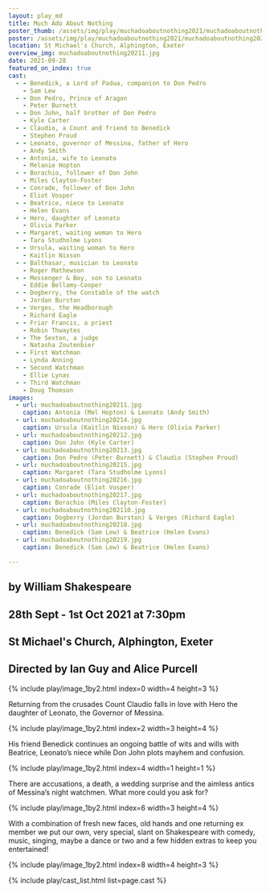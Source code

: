 ```yaml
---
layout: play_md
title: Much Ado About Nothing
poster_thumb: /assets/img/play/muchadoaboutnothing2021/muchadoaboutnothing2021thumb.jpg
poster: /assets/img/play/muchadoaboutnothing2021/muchadoaboutnothing2021poster.jpg
location: St Michael's Church, Alphington, Exeter
overview_img: muchadoaboutnothing20211.jpg
date: 2021-09-28
featured_on_index: true
cast:
  - - Benedick, a Lord of Padua, companion to Don Pedro
    - Sam Lew
  - - Don Pedro, Prince of Aragon
    - Peter Burnett
  - - Don John, half brother of Don Pedro
    - Kyle Carter
  - - Claudio, a Count and friend to Benedick
    - Stephen Proud
  - - Leonato, governor of Messina, father of Hero
    - Andy Smith
  - - Antonia, wife to Leonato
    - Melanie Hopton
  - - Borachio, follower of Don John
    - Miles Clayton-Foster
  - - Conrade, follower of Don John
    - Eliot Vosper
  - - Beatrice, niece to Leonato
    - Helen Evans
  - - Hero, daughter of Leonato
    - Olivia Parker
  - - Margaret, waiting woman to Hero
    - Tara Studholme Lyons
  - - Ursula, waiting woman to Hero
    - Kaitlin Nixson
  - - Balthasar, musician to Leonato
    - Roger Mathewson
  - - Messenger & Boy, son to Leonato
    - Eddie Bellamy-Cooper
  - - Dogberry, the Constable of the watch
    - Jordan Burston
  - - Verges, the Headborough
    - Richard Eagle
  - - Friar Francis, a priest
    - Robin Thwaytes
  - - The Sexton, a judge
    - Natasha Zoutenbier
  - - First Watchman
    - Lynda Anning
  - - Second Watchman
    - Ellie Lynas
  - - Third Watchman
    - Doug Thomson
images:
  - url: muchadoaboutnothing20211.jpg
    caption: Antonia (Mel Hopton) & Leonato (Andy Smith)
  - url: muchadoaboutnothing20214.jpg
    caption: Ursula (Kaitlin Nixson) & Hero (Olivia Parker)
  - url: muchadoaboutnothing20212.jpg
    caption: Don John (Kyle Carter)
  - url: muchadoaboutnothing20213.jpg
    caption: Don Pedro (Peter Burnett) & Claudio (Stephen Proud)
  - url: muchadoaboutnothing20215.jpg
    caption: Margaret (Tara Studholme Lyons)
  - url: muchadoaboutnothing20216.jpg
    caption: Conrade (Eliot Vosper)
  - url: muchadoaboutnothing20217.jpg
    caption: Borachio (Miles Clayton-Foster)
  - url: muchadoaboutnothing202110.jpg
    caption: Dogberry (Jordan Burston) & Verges (Richard Eagle)
  - url: muchadoaboutnothing20218.jpg
    caption: Benedick (Sam Lew) & Beatrice (Helen Evans)
  - url: muchadoaboutnothing20219.jpg
    caption: Benedick (Sam Lew) & Beatrice (Helen Evans)

---
```


## by William Shakespeare
## 28th Sept - 1st Oct 2021 at 7:30pm
## St Michael's Church, Alphington, Exeter
## Directed by Ian Guy and Alice Purcell

{% include play/image_1by2.html index=0 width=4 height=3 %}

Returning from the crusades Count Claudio falls in love with Hero the daughter of Leonato, the Governor of Messina.

{% include play/image_1by2.html index=2 width=3 height=4 %}

His friend Benedick continues an ongoing battle of wits and wills with Beatrice, Leonato’s niece while Don John plots mayhem and confusion.

{% include play/image_1by2.html index=4 width=1 height=1 %}

There are accusations, a death, a wedding surprise and the aimless antics of Messina’s night watchmen. What more could you ask for?

{% include play/image_1by2.html index=6 width=3 height=4 %}

With a combination of fresh new faces, old hands and one returning ex member we put our own, very special, slant on Shakespeare with comedy, music, singing, maybe a dance or two and a few hidden extras to keep you entertained!

{% include play/image_1by2.html index=8 width=4 height=3 %}

{% include play/cast_list.html list=page.cast %}

